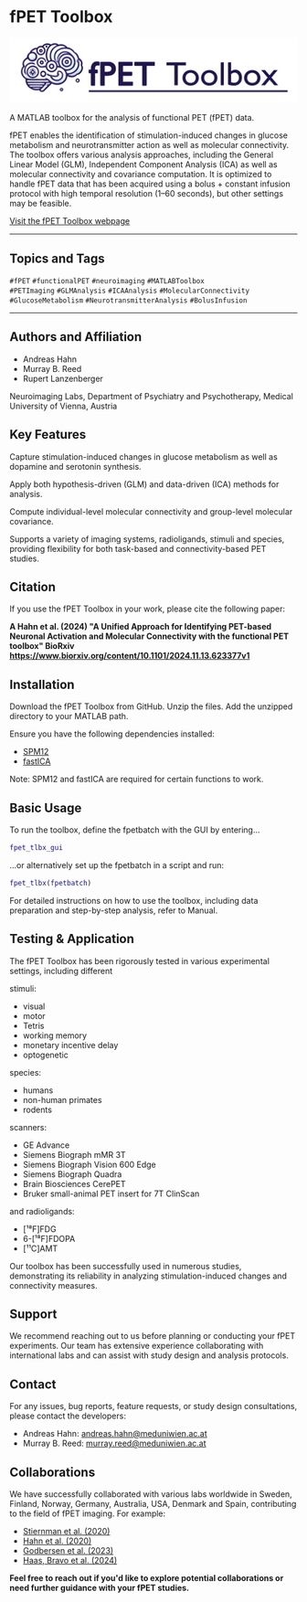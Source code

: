 # fPET Toolbox
![fPET Banner](img/github_banner.png)

<!-- Meta Tags for SEO -->
<!-- 
<meta name="description" content="The fPET Toolbox is a MATLAB-based software for analyzing functional PET (fPET) data, providing advanced methods such as GLM and ICA for stimulation-induced changes and molecular connectivity analysis. Optimized for bolus + constant infusion protocols.">
<meta name="keywords" content="fPET, functional PET, MATLAB toolbox, neuroimaging, molecular connectivity, glucose metabolism, General Linear Model, GLM, Independent Component Analysis, ICA, bolus infusion, PET imaging">
<meta name="author" content="Andreas Hahn, Murray B. Reed, Rupert Lanzenberger">
<meta name="viewport" content="width=device-width, initial-scale=1.0">
-->

A MATLAB toolbox for the analysis of functional PET (fPET) data.

fPET enables the identification of stimulation-induced changes in glucose metabolism and neurotransmitter action as well as molecular connectivity. The toolbox offers various analysis approaches, including the General Linear Model (GLM), Independent Component Analysis (ICA) as well as molecular connectivity and covariance computation. It is optimized to handle fPET data that has been acquired using a bolus + constant infusion protocol with high temporal resolution (1–60 seconds), but other settings may be feasible.

[Visit the fPET Toolbox webpage](https://www.meduniwien.ac.at/neuroimaging/fPET.html)

---

## Topics and Tags
`#fPET` `#functionalPET` `#neuroimaging` `#MATLABToolbox`  
`#PETImaging` `#GLMAnalysis` `#ICAAnalysis` `#MolecularConnectivity`  
`#GlucoseMetabolism` `#NeurotransmitterAnalysis` `#BolusInfusion`  

---

## Authors and Affiliation
- Andreas Hahn
- Murray B. Reed
- Rupert Lanzenberger

Neuroimaging Labs, Department of Psychiatry and Psychotherapy,
Medical University of Vienna, Austria

## Key Features
Capture stimulation-induced changes in glucose metabolism as well as dopamine and serotonin synthesis.

Apply both hypothesis-driven (GLM) and data-driven (ICA) methods for analysis.

Compute individual-level molecular connectivity and group-level molecular covariance.

Supports a variety of imaging systems, radioligands, stimuli and species, providing flexibility for both task-based and connectivity-based PET studies.

## Citation
If you use the fPET Toolbox in your work, please cite the following paper:

__A Hahn et al. (2024) "A Unified Approach for Identifying PET-based Neuronal Activation and Molecular Connectivity with the functional PET toolbox" BioRxiv https://www.biorxiv.org/content/10.1101/2024.11.13.623377v1__


## Installation
Download the fPET Toolbox from GitHub.
Unzip the files.
Add the unzipped directory to your MATLAB path.

Ensure you have the following dependencies installed:
- [SPM12](https://www.fil.ion.ucl.ac.uk/spm/software/download/)
- [fastICA](https://research.ics.aalto.fi/ica/fastica/)

Note: SPM12 and fastICA are required for certain functions to work.

## Basic Usage

To run the toolbox, define the fpetbatch with the GUI by entering...
```matlab 
fpet_tlbx_gui
```
...or alternatively set up the fpetbatch in a script and run:
```matlab 
fpet_tlbx(fpetbatch)
```

For detailed instructions on how to use the toolbox, including data preparation and step-by-step analysis, refer to Manual.
    
## Testing & Application
The fPET Toolbox has been rigorously tested in various experimental settings, including different

stimuli:
- visual
- motor
- Tetris
- working memory
- monetary incentive delay
- optogenetic

species:
- humans
- non-human primates
- rodents

scanners:
- GE Advance
- Siemens Biograph mMR 3T
- Siemens Biograph Vision 600 Edge
- Siemens Biograph Quadra
- Brain Biosciences CerePET
- Bruker small-animal PET insert for 7T ClinScan

and radioligands: 
- [¹⁸F]FDG
- 6-[¹⁸F]FDOPA
- [¹¹C]AMT

Our toolbox has been successfully used in numerous studies, demonstrating its reliability in analyzing stimulation-induced changes and connectivity measures.

## Support
We recommend reaching out to us before planning or conducting your fPET experiments. Our team has extensive experience collaborating with international labs and can assist with study design and analysis protocols.

## Contact
For any issues, bug reports, feature requests, or study design consultations, please contact the developers:

- Andreas Hahn: andreas.hahn@meduniwien.ac.at
- Murray B. Reed: murray.reed@meduniwien.ac.at


## Collaborations
We have successfully collaborated with various labs worldwide in Sweden, Finland, Norway, Germany, Australia, USA, Denmark and Spain, contributing to the field of fPET imaging. For example:

- [Stiernman et al. (2020)](https://www.pnas.org/doi/full/10.1073/pnas.2021913118)
- [Hahn et al. (2020)](https://elifesciences.org/articles/52443)
- [Godbersen et al. (2023)](https://elifesciences.org/articles/84683)
- [Haas, Bravo et al. (2024)](https://www.science.org/doi/10.1126/sciadv.adn2776)


__Feel free to reach out if you'd like to explore potential collaborations or need further guidance with your fPET studies.__